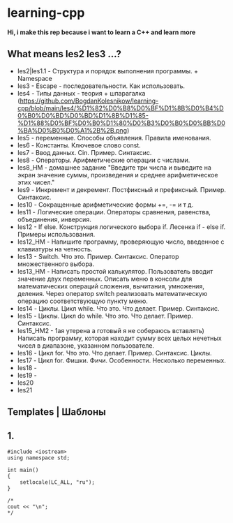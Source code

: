 # learning-cpp
**Hi, i make this rep because i want to learn a C++  and learn more** 

## What means les2 les3 ...?
* les2|les1.1 - Структура и порядок выполнения программы. + Namespace
* les3 - Escape - последовательности. Как использовать.
* les4 - Типы данных - теория + шпарагалка (https://github.com/BogdanKolesnikow/learning-cpp/blob/main/les4/%D1%82%D0%B8%D0%BF%D1%8B%D0%B4%D0%B0%D0%BD%D0%BD%D1%8B%D1%85-%D1%88%D0%BF%D0%B0%D1%80%D0%B3%D0%B0%D0%BB%D0%BA%D0%B0%D0%A1%2B%2B.png)
* les5 - переменные. Способы объявления. Правила именования.
* les6 - Константы. Ключевое слово const.
* les7 - Ввод данных. Cin. Пример. Синтаксис.
* les8 - Операторы. Арифметические операции с числами.
* les8_HM - домашнее задание "Введите три числа и выведите на экран значение суммы, произведения и среднее арифметическое этих чисел."
* les9 - Инкремент и декремент. Постфиксный и префиксный. Пример. Синтаксис.
* les10 - Сокращенные арифметические формы +=, -= и т д.
* les11 - Логические операции. Операторы сравнения, равенства, объединения, инверсия.
* les12 - If else. Конструкция логического выбора if. Лесенка if - else if. Примеры использования.
* les12_HM - Напишите программу, проверяющую число, введенное с клавиатуры на четность.
* les13 - Switch. Что это. Пример. Синтаксис. Оператор множественного выбора.
* les13_HM - Написать простой калькулятор. Пользователь вводит значение двух переменных. Описать меню в консоли для математических операций сложения, вычитания, умножения, деления. Через оператор switch реализовать математическую операцию соответствующую пункту меню.
* les14 - Циклы. Цикл while. Что это. Что делает. Пример. Синтаксис.
* les15 - Циклы. Цикл do while. Что это. Что делает. Пример. Синтаксис.
* les15_HM2 - 1ая утерена а готовый я не собераюсь вставлять) Написать программу, которая находит сумму всех целых нечетных чисел в диапазоне, указанном пользователе.
* les16 - Цикл for. Что это. Что делает. Пример. Синтаксис. Циклы.
* les17 - Цикл for. Фишки. Фичи. Особенности. Несколько переменных.
* les18 -
* les19 -
* les20
* les21

## Templates | Шаблоны

## 1. 
```
#include <iostream>
using namespace std;

int main()
{
	setlocale(LC_ALL, "ru");
}

/*
cout << "\n";
*/
```

